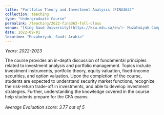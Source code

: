 ```yaml
---
title: "Portfolio Theory and Investment Analysis (FINA363)"
collection: teaching
type: "Undergraduate Course"
permalink: /teaching/2022-fina363-fall-class
venue: "[King Saud University](https://ksu.edu.sa/en/)- Muzahmiyah Campus"
date: 2022-09-01
location: "Muzahmiyah, Saudi Arabia"
---
```

*Years: 2022-2023*
<br/>

The course provides an in-depth discussion of fundamental principles related to investment analysis and portfolio management. Topics include investment instruments, portfolio theory, equity valuation, fixed-income securities, and option valuation. Upon the completion of the course, students are expected to understand security market functions, recognize the risk-return trade-off in investments, and able to develop investment strategies. Further, understanding the knowledge covered in the course help students prepare for the CFA exams. <br/> <br/>*Average Evaluation score: 3.77 out of 5*